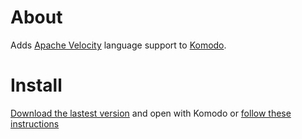 # About

Adds [Apache Velocity](http://velocity.apache.org/) language support to [Komodo](http://www.activestate.com/komodo-ide).

# Install

[Download the lastest version](https://github.com/wGEric/Komodo-UglifyJS/downloads) and open with Komodo or [follow these instructions](http://docs.activestate.com/komodo/6.1/tutorial/tourlet_extensions.html#tourlet_install_extension_top)
